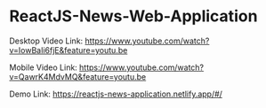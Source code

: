 # ReactJS-News-Web-Application

Desktop Video Link: https://www.youtube.com/watch?v=IowBaIi6fjE&feature=youtu.be 


Mobile Video Link: https://www.youtube.com/watch?v=QawrK4MdvMQ&feature=youtu.be 


Demo Link: https://reactjs-news-application.netlify.app/#/ 
